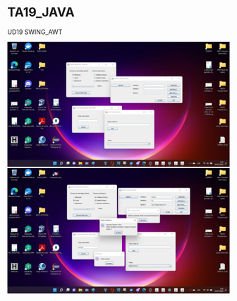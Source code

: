 # TA19_JAVA
UD19 SWING_AWT

![This is an image](screenshots/screenshot_task19.png)
![This is an image](screenshots/screenshot_task19-2.png)
